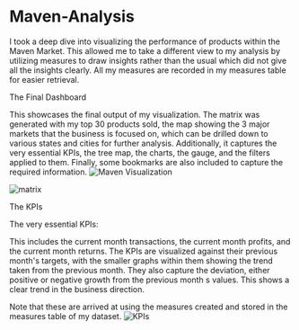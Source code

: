 # Maven-Analysis


I took a deep dive into visualizing the performance of products within the Maven Market. This allowed me to take a different view to my analysis by utilizing measures to draw insights rather than the usual which did not give all the insights clearly. All my measures are recorded in my measures table for easier retrieval. 


The Final Dashboard


This showcases the final output of my visualization. The matrix was generated with my top 30 products sold, the map showing the 3 major markets that the business is focused on, which can be drilled down to various states and cities for further analysis. 
Additionally, it captures the very essential KPIs, the tree map, the charts, the gauge, and the filters applied to them.
Finally, some bookmarks are also included to capture the required information.
![Maven Visualization](https://github.com/user-attachments/assets/7ed1a213-5aaf-4436-b663-9e5961b1d7a9)




![matrix](https://github.com/user-attachments/assets/b44f1cb7-6ac3-4fcc-8f9f-96761931b79c)


The KPIs


The very essential KPIs: 

This includes the current month transactions, the current month profits, and the current month returns. The KPIs are visualized against their previous month's targets, with the smaller graphs within them showing the trend taken from the previous month. They also capture the deviation, either positive or negative growth from the previous month s  values. This shows a clear trend in the business direction.

Note that these are arrived at using the measures created and stored in the measures table of my dataset.
![KPIs](https://github.com/user-attachments/assets/096fdd26-2aa3-4083-8217-1870aa3a0769)
